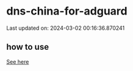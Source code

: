 # dns-china-for-adguard

Last updated on: 2024-03-02 00:16:36.870241

## how to use

[See here](https://github.com/AdguardTeam/AdGuardHome/wiki/Configuration#upstreams-from-file)